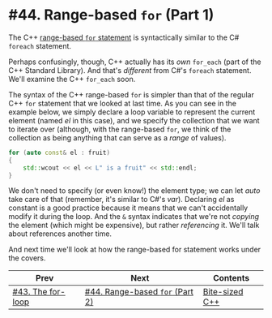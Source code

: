 # #44. Range-based `for` (Part 1)

The C++ [range-based `for` statement](https://docs.microsoft.com/cpp/cpp/range-based-for-statement-cpp) is syntactically similar to the C# `foreach` statement.

Perhaps confusingly, though, C++ actually has its *own* `for_each` (part of the C++ Standard Library). And that's *different* from C#'s `foreach` statement. We'll examine the C++ `for_each` soon.

The syntax of the C++ range-based `for` is simpler than that of the regular C++ `for` statement that we looked at last time. As you can see in the example below, we simply declare a loop variable to represent the current element (named *el* in this case), and we specify the collection that we want to iterate over (although, with the range-based `for`, we think of the collection as being anything that can serve as a *range* of values).

```cpp
for (auto const& el : fruit)
{
    std::wcout << el << L" is a fruit" << std::endl;
}
```

We don't need to specify (or even know!) the element type; we can let *auto* take care of that (remember, it's similar to C#'s *var*). Declaring *el* as constant is a good practice because it means that we can't accidentally modify it during the loop. And the `&` syntax indicates that we're not *copying* the element (which might be expensive), but rather *referencing* it. We'll talk about references another time.

And next time we'll look at how the range-based for statement works under the covers.

|Prev|Next|Contents|
|-|-|-|
|[#43. The for-loop](043.md)|[#44. Range-based `for` (Part 2)](045.md)|[Bite-sized C++](../README.md)|
